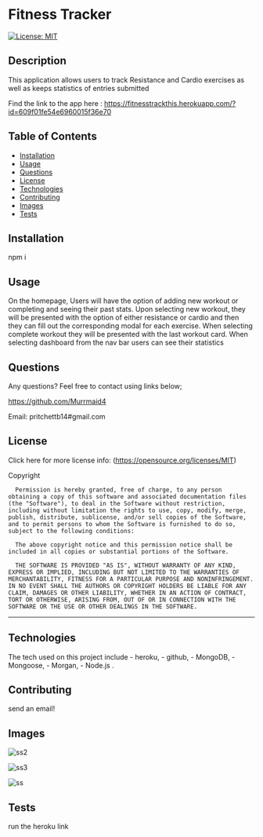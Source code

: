 # Fitness Tracker

  [![License: MIT](https://img.shields.io/badge/License-MIT-yellow.svg)](https://opensource.org/licenses/MIT) 

## Description

This application allows users to track Resistance and Cardio exercises as well as keeps statistics of entries submitted

Find the link to the app here :  https://fitnesstrackthis.herokuapp.com/?id=609f01fe54e6960015f36e70

## Table of Contents 

  - [Installation](#installation)
  - [Usage](#usage)
  - [Questions](#questions)
  - [License](#license)
  - [Technologies](#technologies)
  - [Contributing](#contributing)
  - [Images](#images)
  - [Tests](#tests)

## Installation

npm i
 
## Usage
On the homepage, Users will have the option of adding new workout or completing and seeing their past stats. Upon selecting new workout, they will be presented with the option of either resistance or cardio and then they can fill out the corresponding modal for each exercise. When selecting complete workout they will be presented with the last workout card. When selecting dashboard from the nav bar users can see their statistics 
 
## Questions
  Any questions? Feel free to contact using links below;

  https://github.com/Murrmaid4
  
  Email: pritchettb14#gmail.com
  
## License
  Click here for more license info: (https://opensource.org/licenses/MIT)

   Copyright 

      Permission is hereby granted, free of charge, to any person obtaining a copy of this software and associated documentation files (the "Software"), to deal in the Software without restriction, including without limitation the rights to use, copy, modify, merge, publish, distribute, sublicense, and/or sell copies of the Software, and to permit persons to whom the Software is furnished to do so, subject to the following conditions:
      
      The above copyright notice and this permission notice shall be included in all copies or substantial portions of the Software.
      
      THE SOFTWARE IS PROVIDED "AS IS", WITHOUT WARRANTY OF ANY KIND, EXPRESS OR IMPLIED, INCLUDING BUT NOT LIMITED TO THE WARRANTIES OF MERCHANTABILITY, FITNESS FOR A PARTICULAR PURPOSE AND NONINFRINGEMENT. IN NO EVENT SHALL THE AUTHORS OR COPYRIGHT HOLDERS BE LIABLE FOR ANY CLAIM, DAMAGES OR OTHER LIABILITY, WHETHER IN AN ACTION OF CONTRACT, TORT OR OTHERWISE, ARISING FROM, OUT OF OR IN CONNECTION WITH THE SOFTWARE OR THE USE OR OTHER DEALINGS IN THE SOFTWARE.

  ---
  
## Technologies

The tech used on this project include - heroku, - github, - MongoDB, -Mongoose, - Morgan, - Node.js .

## Contributing
 send an email!

## Images
![ss2](https://user-images.githubusercontent.com/78389456/118340166-f32a9a80-b4e8-11eb-98cb-2f5ea2c0bf5b.jpg)

![ss3](https://user-images.githubusercontent.com/78389456/118340169-f3c33100-b4e8-11eb-9452-9c76a69ae255.jpg)

![ss](https://user-images.githubusercontent.com/78389456/118340170-f3c33100-b4e8-11eb-8c0d-6a4f89e2ef2b.jpg)
## Tests
 run the heroku link 

 
